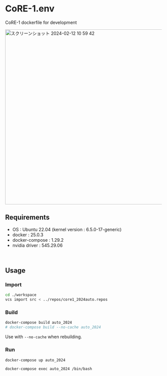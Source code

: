 # CoRE-1.env
CoRE-1 dockerfile for development

<img width="563" alt="スクリーンショット 2024-02-12 10 59 42" src="https://github.com/StrayedCats/CoRE-1.env/assets/67567093/6650970d-1bb8-435a-9db7-fea7580a4bed">


## Requirements

- OS : Ubuntu 22.04 (kernel version : 6.5.0-17-generic)
- docker : 25.0.3
- docker-compose : 1.29.2
- nvidia driver : 545.29.06

<br>

## Usage

### Import

```bash
cd ./workspace
vcs import src < ../repos/core1_2024auto.repos
```

### Build

```bash
docker-compose build auto_2024
# docker-compose build --no-cache auto_2024
```

Use with `--no-cache` when rebuilding.

### Run

```bash
docker-compose up auto_2024
```

```bash
docker-compose exec auto_2024 /bin/bash
```
